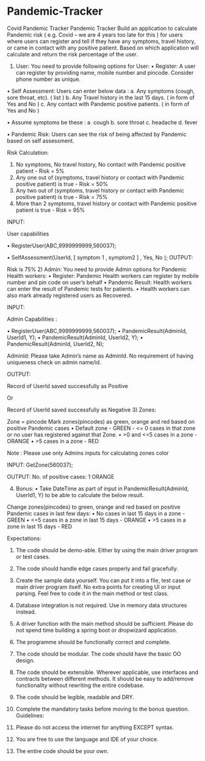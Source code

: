 # Pandemic-Tracker
Covid Pandemic Tracker
Pandemic Tracker
Build an application to calculate Pandemic risk ( e.g. Covid – we are 4 years too late for this ) for users where users can register and tell if they have any symptoms, travel history, or came in contact with any positive patient. Based on which application will calculate and return the risk percentage of the user.
1)  User:
You need to provide following options for User:
•	Register: A user can register by providing name, mobile number and pincode. Consider phone number as unique.


•	Self Assessment: Users can enter below data :
a.	Any symptoms (cough, sore throat, etc). ( list )
b.	Any Travel history in the last 15 days. ( in form of Yes and No )
c.	Any contact with Pandemic positive patients.  ( in form of Yes and No )


•	Assume symptoms be these :
a.	cough
b.	sore throat
c.	headache
d.	fever


•	Pandemic Risk: Users can see the risk of being affected by Pandemic based on self assessment.

Risk Calculation:
1.	No symptoms, No travel history, No contact with Pandemic positive patient - Risk = 5%
2.	Any one out of (symptoms, travel history or contact with Pandemic positive patient) is true - Risk = 50%
3.	Any two out of (symptoms, travel history or contact with Pandemic positive patient) is true - Risk = 75%
4.	More than 2 symptoms, travel history or contact with Pandemic positive patient is true - Risk = 95%

INPUT:

User capabilities
	
•	RegisterUser(ABC,9999999999,560037);


•	SelfAssessment(UserId, [ symptom 1 , symptom2  ]  , Yes, No );
OUTPUT:

Risk is 75%
2) Admin:
You need to provide Admin options for Pandemic Health workers:
•	Register: Pandemic Health workers can register by mobile number and pin code on user’s behalf
•	Pandemic Result: Health workers can enter the result of Pandemic tests for patients.
•	Health workers can also mark already registered users as Recovered.

INPUT:

Admin Capabilities :


•	RegisterUser(ABC,9999999999,560037);
•	PandemicResult(AdminId, UserId1, Y);
•	PandemicResult(AdminId, UserId2, Y);
•	PandemicResult(AdminId, UserId2, N);

AdminId: Please take Admin’s name as AdminId. No requirement of having uniqueness check on admin name/id.

OUTPUT:

Record of UserId saved successfully as Positive

Or

Record of UserId saved successfully as Negative
3) Zones:

Zone = pincode
Mark zones(pincodes) as green, orange and red based on positive Pandemic cases
•	Default zone - GREEN - <= 0 cases in that zone or no user has registered against that Zone.
•	>0 and <=5 cases in a zone - ORANGE
•	>5 cases in a zone - RED

Note : Please use only Admins inputs for calculating zones color

INPUT:
GetZone(560037);

OUTPUT:
No. of positive cases: 1
ORANGE

4) Bonus:
•	Take DateTime as part of input in PandemicResult(AdminId, UserId1, Y) to be able to calculate the below result.

Change zones(pincodes) to green, orange and red based on positive Pandemic cases in last few days:
•	No cases in last 15 days in a zone - GREEN
•	<=5 cases in a zone in last 15 days - ORANGE
•	>5 cases in a zone in last 15 days - RED
 							
Expectations:						
1.	The code should be demo-able. Either by using the main driver program or test cases. 	
2.	The code should handle edge cases properly and fail gracefully. 
3.	Create the sample data yourself. You can put it into a file, test case or main driver program itself. No extra points for creating UI or input parsing. Feel free to code it in the main method or test class.
4.	Database integration is not required. Use in memory data structures instead.
5.	A driver function with the main method should be sufficient. Please do not spend time building a spring boot or dropwizard application.
6.	The programme should be functionally correct and complete.
7.	The code should be modular. The code should have the basic OO design. 
8.	The code should be extensible. Wherever applicable, use interfaces and contracts between different methods. It should be easy to add/remove functionality without rewriting the entire codebase. 							
9.	The code should be legible, readable and DRY.
10.	Complete the mandatory tasks before moving to the bonus question.
Guidelines:
		 	 	 		
1.	Please do not access the internet for anything EXCEPT syntax.
2.	You are free to use the language and IDE of your choice.
3.	The entire code should be your own. 



